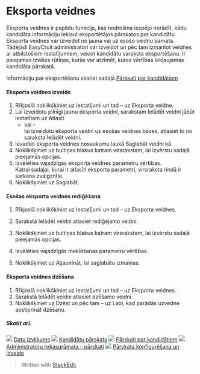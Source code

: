 # Eksporta veidnes

Eksporta veidnes ir papildu funkcija, kas nodrošina iespēju norādīt, kādu kandidāta informāciju iekļaut eksportētājos pārskatos par kandidātu. Eksporta veidnes var izveidot no jauna vai uz esošo veidņu pamata. Tādējādi EasyCruit administratori var izveidot un pēc tam izmantot veidnes ar atbilstošiem iestatījumiem, veicot kandidātu saraksta eksportēšanu. Ir pieejamas izvēles rūtiņas, kurās var atzīmēt, kuras vērtības iekļaujamas kandidāta pārskatā.

Informāciju par eksportēšanu skatiet sadaļā  [Pārskati par kandidātiem](reporting_on_candidates.htm)

#### Eksporta veidnes izveide

1.  Rīkjoslā  noklikšķiniet uz  Iestatījumi  un tad – uz  Eksporta veidne.
2.  Lai izveidotu pilnīgi jaunu eksporta veidni, sarakstam  Ielādēt veidni  jābūt iestatītam uz  Atlasīt  
    - vai -  
    lai izveidotu eksporta veidni uz esošas veidnes bāzes, atlasiet to no saraksta  Ielādēt veidni.
3.  Ievadiet eksporta veidnes nosaukumu laukā  Saglabāt veidni kā.
4.  Noklikšķiniet uz bultiņas blakus katram virsrakstam, lai izvērstu sadaļā pieejamās opcijas.
5.  Izvēlēties vajadzīgās eksporta veidnes parametru vērtības.  
    Katrai sadaļai, kurai ir atlasīti eksporta parametri, virsraksta rindā ir sarkana zvaigznīte.
6.  Noklikšķiniet uz  Saglabāt.

#### Esošas eksporta veidnes rediģēšana

1.  Rīkjoslā  noklikšķiniet uz  Iestatījumi  un tad – uz  Eksporta veidnes.
2.  Sarakstā  Ielādēt veidni  atlasiet rediģējamo veidni.
3.  Noklikšķiniet uz bultiņas blakus katram virsrakstam, lai izvērstu sadaļā pieejamās opcijas.  
    
4.  Izvēlēties vajadzīgās meklēšanas parametru vērtības.
5.  Noklikšķiniet uz  Atjaunināt, lai saglabātu izmaiņas.

#### Eksporta veidnes dzēšana

1.  Rīkjoslā  noklikšķiniet uz  Iestatījumi  un tad – uz  Eksporta veidnes.
2.  Sarakstā  Ielādēt veidni  atlasiet dzēšamo veidni.
3.  Noklikšķiniet uz  Dzēst  un pēc tam – uz  Labi, kad parādās uzvedne apstiprināt dzēšanu.

##### Skatīt arī:

![](../Resources/Images/icon-document-link.png)  [Datu izvilkums](data_extract.htm)
![](../Resources/Images/icon-document-link.png)  [Kandidātu pārskats](candidate_report.htm)
![](../Resources/Images/icon-document-link.png)  [Pārskati par kandidātiem](reporting_on_candidates.htm)
![](../Resources/Images/icon-document-link.png)  [Administratoru rokasgrāmata – pārskati](guide_for_administrators_reports.htm)
![](../Resources/Images/icon-document-link.png)  [Pārskata konfigurēšana un izveide](configuring_and_running_a_report.htm)


> Written with [StackEdit](https://stackedit.io/).
<!--stackedit_data:
eyJoaXN0b3J5IjpbLTE3MjYxMDk3NTRdfQ==
-->